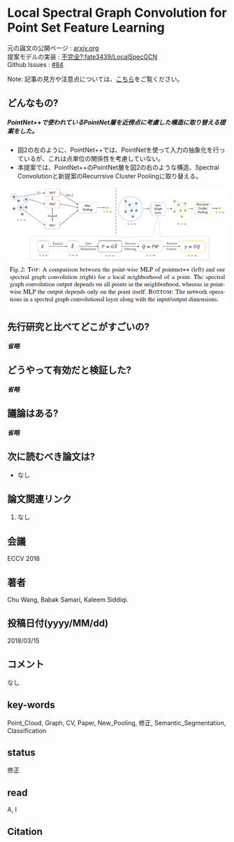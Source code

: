 # Local Spectral Graph Convolution for Point Set Feature Learning

元の論文の公開ページ : [arxiv.org](https://arxiv.org/abs/1803.05827)  
提案モデルの実装 : [不完全?:fate3439/LocalSpecGCN](https://github.com/fate3439/LocalSpecGCN)  
Github Issues : [#84](https://github.com/Obarads/obarads.github.io/issues/84)

Note: 記事の見方や注意点については、[こちら](/)をご覧ください。

## どんなもの?
##### PointNet++で使われているPointNet層を近傍点に考慮した構造に取り替える提案をした。
- 図2の左のように、PointNet++では、PointNetを使って入力の抽象化を行っているが、これは点単位の関係性を考慮していない。
- 本提案では、PointNet++のPointNet層を図2の右のような構造、Spectral Convolutionと新提案のRecurrsive Cluster Poolingに取り替える。

![fig2](img/LSGCfPSFL/fig2.png)

## 先行研究と比べてどこがすごいの?
##### 省略

## どうやって有効だと検証した?
##### 省略

## 議論はある?
##### 省略

## 次に読むべき論文は?
- なし

## 論文関連リンク
1. なし

## 会議
ECCV 2018

## 著者
Chu Wang, Babak Samari, Kaleem Siddiqi.

## 投稿日付(yyyy/MM/dd)
2018/03/15

## コメント
なし

## key-words
Point_Cloud, Graph, CV, Paper, New_Pooling, 修正, Semantic_Segmentation, Classification

## status
修正

## read
A, I

## Citation
